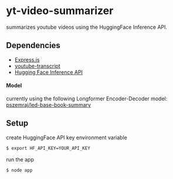 # yt-video-summarizer

summarizes youtube videos using the HuggingFace Inference API.

## Dependencies

* [Express.js](https://expressjs.com/)
* [youtube-transcript](https://www.npmjs.com/package/youtube-transcript?activeTab=readme)
* [Hugging Face Inference API](https://huggingface.co/docs/api-inference/index)

#### Model

currently using the following Longformer Encoder-Decoder model: [pszemraj/led-base-book-summary](https://huggingface.co/pszemraj/led-base-book-summary)

## Setup

create HuggingFace API key environment variable
```bash
$ export HF_API_KEY=YOUR_API_KEY
```

run the app
```bash
$ node app
```
